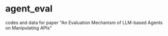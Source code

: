 # agent_eval
codes and data for paper "An Evaluation Mechanism of LLM-based Agents on Manipulating APIs"
